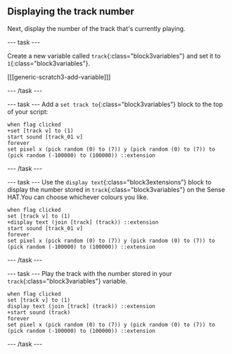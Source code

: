 ## Displaying the track number

Next, display the number of the track that's currently playing. 

--- task ---

Create a new variable called `track`{:class="block3variables"} and set it to `1`{:class="block3variables"}.

[[[generic-scratch3-add-variable]]]

--- /task ---

--- task ---
Add a `set track to`{:class="block3variables"} block to the top of your script:
```blocks3
when flag clicked
+set [track v] to (1)
start sound [track_01 v]
forever
set pixel x (pick random (0) to (7)) y (pick random (0) to (7)) to (pick random (-100000) to (100000)) ::extension
```
--- /task ---

--- task ---
Use the `display text`{:class="block3extensions"} block to display the number stored in `track`{:class="block3variables"} on the Sense HAT.You can choose whichever colours you like.
```blocks3
when flag clicked
set [track v] to (1)
+display text (join [track] (track)) ::extension
start sound [track_01 v]
forever
set pixel x (pick random (0) to (7)) y (pick random (0) to (7)) to (pick random (-100000) to (100000)) ::extension
```
--- /task ---

--- task ---
Play the track with the number stored in your `track`{:class="block3variables"} variable.
```blocks3
when flag clicked
set [track v] to (1)
display text (join [track] (track)) ::extension
+start sound (track)
forever
set pixel x (pick random (0) to (7)) y (pick random (0) to (7)) to (pick random (-100000) to (100000)) ::extension
```
--- /task ---